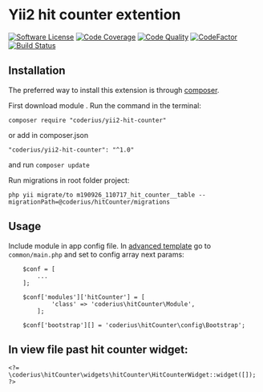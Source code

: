 Yii2 hit counter extention
==========================
[![Software License](https://img.shields.io/github/license/coderius/yii2-hit-counter)](LICENSE.md)
[![Code Coverage](https://scrutinizer-ci.com/g/coderius/yii2-hit-counter/badges/coverage.png?b=master)](https://scrutinizer-ci.com/g/coderius/yii2-hit-counter/?branch=master)
[![Code Quality](https://img.shields.io/scrutinizer/quality/g/coderius/yii2-hit-counter.svg?style=flat-square)](https://scrutinizer-ci.com/g/coderius/yii2-hit-counter/?branch=master)
[![CodeFactor](https://img.shields.io/codefactor/grade/github/coderius/yii2-hit-counter)](https://www.codefactor.io/repository/github/coderius/yii2-hit-counter)
[![Build Status](https://scrutinizer-ci.com/g/coderius/yii2-hit-counter/badges/build.png?b=master)](https://scrutinizer-ci.com/g/coderius/yii2-hit-counter/build-status/master)


## Installation

The preferred way to install this extension is through [composer](http://getcomposer.org/download/).

First download module . Run the command in the terminal:
```
composer require "coderius/yii2-hit-counter"
```

or add in composer.json
```
"coderius/yii2-hit-counter": "^1.0"
```
and run `composer update`

Run migrations in root folder project:
```
php yii migrate/to m190926_110717_hit_counter__table --migrationPath=@coderius/hitCounter/migrations
```

## Usage

Include module in app config file. In [advanced template](https://github.com/yiisoft/yii2-app-advanced) go to `common/main.php` and set to config array next params:

```
    $conf = [
        ...
    ];
    
    $conf['modules']['hitCounter'] = [
            'class' => 'coderius\hitCounter\Module',
        ];

    $conf['bootstrap'][] = 'coderius\hitCounter\config\Bootstrap';
```

In view file past hit counter widget:
-------------------------------------

```
<?= \coderius\hitCounter\widgets\hitCounter\HitCounterWidget::widget([]); ?>
```

